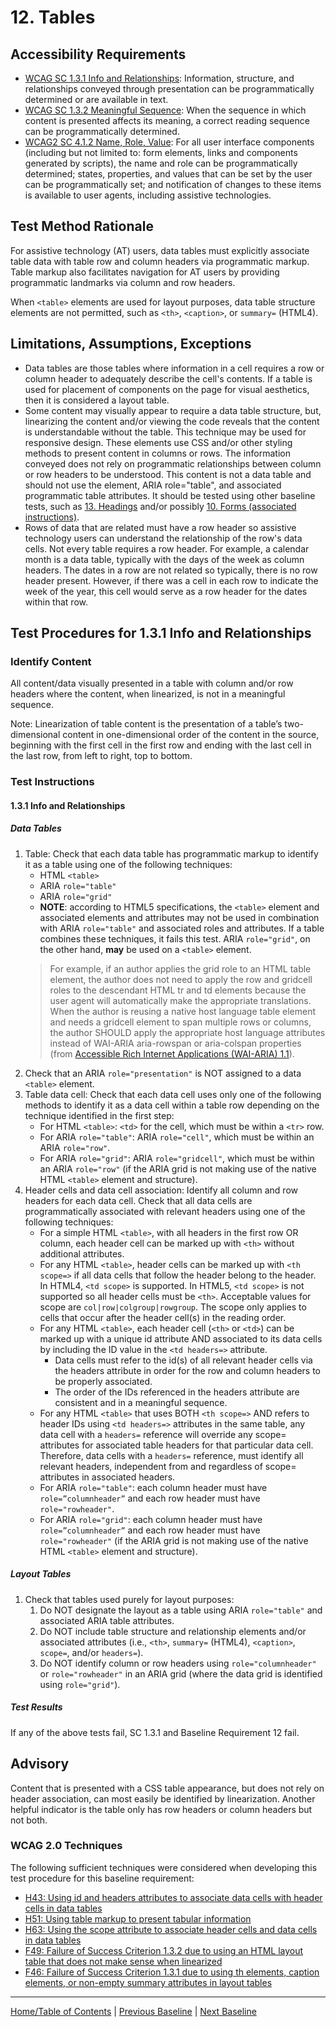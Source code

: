 # 12. Tables
## Accessibility Requirements
* [WCAG SC 1.3.1 Info and Relationships](https://www.w3.org/TR/UNDERSTANDING-WCAG20/content-structure-separation-programmatic.html): Information, structure, and relationships conveyed through presentation can be programmatically determined or are available in text.
* [WCAG SC 1.3.2 Meaningful Sequence](https://www.w3.org/WAI/WCAG21/Understanding/meaningful-sequence.html): When the sequence in which content is presented affects its meaning, a correct reading sequence can be programmatically determined.
* [WCAG2 SC 4.1.2 Name, Role, Value](https://www.w3.org/WAI/WCAG21/Understanding/name-role-value.html): For all user interface components (including but not limited to: form elements, links and components generated by scripts), the name and role can be programmatically determined; states, properties, and values that can be set by the user can be programmatically set; and notification of changes to these items is available to user agents, including assistive technologies.

## Test Method Rationale
For assistive technology (AT) users, data tables must explicitly associate table data with table row and column headers via programmatic markup. Table markup also facilitates navigation for AT users by providing programmatic landmarks via column and row headers.

When `<table>` elements are used for layout purposes, data table structure elements are not permitted, such as `<th>`, `<caption>`, or `summary=` (HTML4).

## Limitations, Assumptions, Exceptions
* Data tables are those tables where information in a cell requires a row or column header to adequately describe the cell's contents. If a table is used for placement of components on the page for visual aesthetics, then it is considered a layout table.
* Some content may visually appear to require a data table structure, but, linearizing the content and/or viewing the code reveals that the content is understandable without the table. This technique may be used for responsive design. These elements use CSS and/or other styling methods to present content in columns or rows. The information conveyed does not rely on programmatic relationships between column or row headers to be understood. This content is not a data table and should not use the element, ARIA role="table", and associated programmatic table attributes. It should be tested using other baseline tests, such as [13. Headings](13Headings.md) and/or possibly [10. Forms (associated instructions)](10Forms.md).
* Rows of data that are related must have a row header so assistive technology users can understand the relationship of the row's data cells. Not every table requires a row header. For example, a calendar month is a data table, typically with the days of the week as column headers. The dates in a row are not related so typically, there is no row header present. However, if there was a cell in each row to indicate the week of the year, this cell would serve as a row header for the dates within that row.

## Test Procedures for 1.3.1 Info and Relationships
### Identify Content
All content/data visually presented in a table with column and/or row headers where the content, when linearized, is not in a meaningful sequence.

Note: Linearization of table content is the presentation of a table’s two-dimensional content in one-dimensional order of the content in the source, beginning with the first cell in the first row and ending with the last cell in the last row, from left to right, top to bottom. 

### Test Instructions
#### 1.3.1 Info and Relationships
##### Data Tables
1. Table: Check that each data table has programmatic markup to identify it as a table using one of the following techniques:
   * HTML `<table>` 
   * ARIA `role="table"`
   * ARIA `role="grid"`
   * **NOTE**: according to HTML5 specifications, the `<table>` element and associated elements and attributes may not be used in combination with ARIA `role="table"` and associated roles and attributes. If a table combines these techniques, it fails this test. ARIA `role="grid"`, on the other hand, **may** be used on a `<table>` element. 
   > For example, if an author applies the grid role to an HTML table element, the author does not need to apply the row and gridcell roles to the descendant HTML tr and td elements because the user agent will automatically make the appropriate translations. When the author is reusing a native host language table element and needs a gridcell element to span multiple rows or columns, the author SHOULD apply the appropriate host language attributes instead of WAI-ARIA aria-rowspan or aria-colspan properties (from [Accessible Rich Internet Applications (WAI-ARIA) 1.1](https://www.w3.org/TR/wai-aria-1.1/#grid)).
1. Check that an ARIA `role="presentation"` is NOT assigned to a data `<table>` element.
1. Table data cell: Check that each data cell uses only one of the following methods to identify it as a data cell within a table row depending on the technique identified in the first step:
   * For HTML `<table>`: `<td>` for the cell, which must be within a `<tr>` row. 
   * For ARIA `role="table"`: ARIA `role="cell"`, which must be within an ARIA `role="row"`.
   * For ARIA `role="grid"`: ARIA `role="gridcell"`, which must be within an ARIA `role="row"` (if the ARIA grid is not making use of the native HTML `<table>` element and structure).
1. Header cells and data cell association: Identify all column and row headers for each data cell. Check that all data cells are programmatically associated with relevant headers using one of the following techniques:
    * For a simple HTML `<table>`, with all headers in the first row OR column, each header cell can be marked up with `<th>` without additional attributes.
    * For any HTML `<table>`, header cells can be marked up with `<th scope=>` if all data cells that follow the header belong to the header. In HTML4, `<td scope>` is supported. In HTML5, `<td scope>` is not supported so all header cells must be `<th>`. Acceptable values for scope are `col|row|colgroup|rowgroup`. The scope only applies to cells that occur after the header cell(s) in the reading order.
    * For any HTML `<table>`, each header cell (`<th>` or `<td>`) can be marked up with a unique id attribute AND associated to its data cells by including the ID value in the `<td headers=>` attribute. 
        * Data cells must refer to the id(s) of all relevant header cells via the headers attribute in order for the row and column headers to be properly associated.
        * The order of the IDs referenced in the headers attribute are consistent and in a meaningful sequence.
    * For any HTML `<table>` that uses BOTH `<th scope=>` AND refers to header IDs using `<td headers=>` attributes in the same table, any data cell with a `headers=` reference will override any scope= attributes for associated table headers for that particular data cell. Therefore, data cells with a `headers=` reference, must identify all relevant headers, independent from and regardless of scope= attributes in associated headers.
    * For ARIA `role="table"`: each column header must have `role=”columnheader”` and each row header must have `role="rowheader"`. 
    * For ARIA `role="grid"`: each column header must have `role=”columnheader”` and each row header must have `role="rowheader"` (if the ARIA grid is not making use of the native HTML `<table>` element and structure). 

##### Layout Tables
1. Check that tables used purely for layout purposes:
    1. Do NOT designate the layout as a table using ARIA `role="table"` and associated ARIA table attributes. 
    1. Do NOT include table structure and relationship elements and/or associated attributes (i.e., `<th>`, `summary=` (HTML4), `<caption>`, `scope=`, and/or `headers=`).
    1. Do NOT identify column or row headers using `role="columnheader"` or `role="rowheader"` in an ARIA grid (where the data grid is identified using `role="grid"`).
    
##### Test Results
If any of the above tests fail, SC 1.3.1 and Baseline Requirement 12 fail.


## Advisory
Content that is presented with a CSS table appearance, but does not rely on header association, can most easily be identified by linearization. Another helpful indicator is the table only has row headers or column headers but not both.

### WCAG 2.0 Techniques
The following sufficient techniques  were considered when developing this test procedure for this baseline requirement:
* [H43: Using id and headers attributes to associate data cells with header cells in data tables](https://www.w3.org/TR/WCAG20-TECHS/H43.html)
* [H51: Using table markup to present tabular information](https://www.w3.org/TR/WCAG20-TECHS/H51.html)
* [H63: Using the scope attribute to associate header cells and data cells in data tables](https://www.w3.org/TR/WCAG20-TECHS/H63.html)
* [F49: Failure of Success Criterion 1.3.2 due to using an HTML layout table that does not make sense when linearized](https://www.w3.org/TR/WCAG20-TECHS/F49.html)
* [F46: Failure of Success Criterion 1.3.1 due to using th elements, caption elements, or non-empty summary attributes in layout tables](http://www.w3.org/TR/WCAG20-TECHS/F46.html)

----------------------------------------
[Home/Table of Contents](index.md) | [Previous Baseline](11PageTitles.md) | [Next Baseline](13Headings.md)
